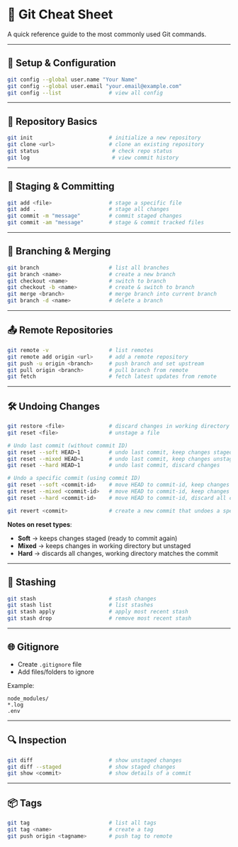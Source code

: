 # 📝 Git Cheat Sheet

A quick reference guide to the most commonly used Git commands.

---

## 🔧 Setup & Configuration

```bash
git config --global user.name "Your Name"
git config --global user.email "your.email@example.com"
git config --list               # view all config
```

---

## 📂 Repository Basics

```bash
git init                        # initialize a new repository
git clone <url>                 # clone an existing repository
git status                       # check repo status
git log                          # view commit history
```

---

## 📌 Staging & Committing

```bash
git add <file>                  # stage a specific file
git add .                       # stage all changes
git commit -m "message"         # commit staged changes
git commit -am "message"        # stage & commit tracked files
```

---

## 🔄 Branching & Merging

```bash
git branch                      # list all branches
git branch <name>               # create a new branch
git checkout <name>             # switch to branch
git checkout -b <name>          # create & switch to branch
git merge <branch>              # merge branch into current branch
git branch -d <name>            # delete a branch
```

---

## 📤 Remote Repositories

```bash
git remote -v                   # list remotes
git remote add origin <url>     # add a remote repository
git push -u origin <branch>     # push branch and set upstream
git pull origin <branch>        # pull branch from remote
git fetch                       # fetch latest updates from remote
```

---

## 🛠 Undoing Changes

```bash
git restore <file>              # discard changes in working directory
git reset <file>                # unstage a file

# Undo last commit (without commit ID)
git reset --soft HEAD~1         # undo last commit, keep changes staged
git reset --mixed HEAD~1        # undo last commit, keep changes unstaged
git reset --hard HEAD~1         # undo last commit, discard changes

# Undo a specific commit (using commit ID)
git reset --soft <commit-id>    # move HEAD to commit-id, keep changes staged
git reset --mixed <commit-id>   # move HEAD to commit-id, keep changes unstaged
git reset --hard <commit-id>    # move HEAD to commit-id, discard all changes

git revert <commit>             # create a new commit that undoes a specific commit
```

**Notes on reset types**:

* **Soft** → keeps changes staged (ready to commit again)
* **Mixed** → keeps changes in working directory but unstaged
* **Hard** → discards all changes, working directory matches the commit

---

## 📜 Stashing

```bash
git stash                       # stash changes
git stash list                  # list stashes
git stash apply                 # apply most recent stash
git stash drop                  # remove most recent stash
```

---

## 🌐 Gitignore

* Create `.gitignore` file
* Add files/folders to ignore

Example:

```
node_modules/
*.log
.env
```

---

## 🔍 Inspection

```bash
git diff                        # show unstaged changes
git diff --staged               # show staged changes
git show <commit>               # show details of a commit
```

---

## 📦 Tags

```bash
git tag                         # list all tags
git tag <name>                  # create a tag
git push origin <tagname>       # push tag to remote